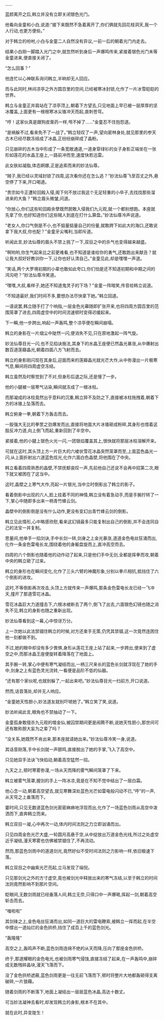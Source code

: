 
……

蓝颜离开之后,韩立并没有立即关闭银色光门。

他看向金童和小白,说道:“接下来既然不急着离开了,你们俩就先回花枝洞天,我一个人行动,也更方便些。”

对于韩立的吩咐,小白与金童二人自然没有异议,一前一后的朝着光门内走去。

结果小白刚一脚踏入光门之中,就忽然听到身后一声爆鸣传来,紧接着银色光门未等金童进来,便直接关闭了。

“怎么回事？”

他连忙以心神联系询问韩立,半晌却无人回应。

而与此同时,林间凉亭之外方圆百里的空间,已经被寒冰封锁,化作了一片冰雪皑皑的世界。

韩立与金童正并肩站在了凉亭顶上,朝着下方望去,只见地面上早已被一层厚厚的坚冰覆盖,上面更有一根根寒冰尖锥冲天而起,直刺苍穹。

“哼！这家伙真是跟狗皮膏药一样,甩不掉了……”金童忍不住抱怨道。

“是祸躲不过,看来免不了一战了。”韩立轻叹了一声,望向密林身处,就见那里的参天古木已经尽数冻结成了冰晶,正纷纷崩碎成了晶粉。

只见崩碎的古木当中形成了一条宽敞通道,一道身穿绿衫的女子身影正端坐在一张形如莲花的水晶王座上,一路前冲而至,速度快若迅雷。

此女肤如凝脂,体态婀娜,正是追索而来的妙法仙尊。

“贼子,我已经以灵域封锁了四周,这次看你还在怎么逃？”妙法仙尊飞至百丈之外,悬空停了下来,开口喝道。

“贵宗如今正遭轮回殿入侵,阁下何不放过我这个无足轻重的小卒子,去找找那些溜进来的大鱼？”韩立眉头微皱,问道。

“你放心,你们这些轮回殿余孽既然胆敢入侵我们九元观,就一个都别想跑。本座就先拿了你,也好知道你们这些贼人到底在打什么算盘。”妙法仙尊冷声说道。

“老女人,你口气倒是不小,也不掂量掂量自己的份量,就敢跨下如此大的海口,还敢说拿下我大叔,你也配？”金童牙尖嘴利,当即斥道。

听闻此言,妙法仙尊的眉头不禁上挑了一下,双目之中的杀气也变得越来越盛。

“啊哟哟,你生气起来比之前更难看,也不知道是谁给你的勇气,还敢跑出来献丑？就让我大叔好好教训你一下,让你也好认清自己。”金童见此,却是嘿嘿一声道。

“笑话,两个大罗境初期的小辈也敢如此夸口,你们怕是还不知道初期和中期之间的鸿沟吧？”妙法仙尊冷笑道。

“嘿嘿,大叔,看样子,她还不知道鬼灵子的下场？”金童一阵暗笑,传音给韩立说道。

“不知道最好,我们时间不多,要想办法尽快拿下她。”韩立回道。

一语说罢,韩立随手打了个响指,一层金色光幕随即扩张开来,也将四周方圆百里的范围笼罩了进去,四周虚空中的时间流速顿时变得迟缓起来。

下一瞬,他一步跨出,响起一声轰鸣,整个凉亭便在瞬间崩塌。

韩立的身影在一片烟尘中陡然一闪,便消失不见,只在原地激起一阵气旋。

妙法仙尊目光一闪,也不见掐诀施法,其身下的水晶王座便已然晶光暴涨,从中爆射出数百道莲瓣晶光,朝着四面八方飞射而去。

韩立的身影刚闪现在其身后,迎面而来的莲瓣晶光就光芒大作,从中弥漫出一片极寒气息,瞬间将四周虚空冻结。

韩立虽然及时察觉到了不对,但身形后退之际,还是慢了一步。

他的小腿被一层寒气沾染,瞬间就冻成了一根冰柱。

而那凝成的冰柱竟然出乎意料的沉重,韩立猝不及防之下,直接被冰柱拖拽着,朝着下方的冰锥上坠落而去。

韩立俯身一拳,朝着下方轰击而去。

一股强大无比的拳罡之劲爆发而出,直接将地面大片冰锥砸成粉碎,其身形也借着这股反冲力道,向上倒飞而起,重新回到了半空中。

紧接着,他的小腿上银色火光一闪,一团银焰覆盖其上,很快就将那层冰柱溶解开来。

可就在这时,其头顶上方一片巨大的六棱状雪花冰晶突然笼罩而至,上面蓝色晶光一闪,从上面折射出六道蓝色炫光,化作六面白色晶壁,将他围在了中央。

韩立看着四周熟悉的晶壁,不禁抚额哀叹一声,先前他自己还说不会再中招第二次,眼下就又被困在了这当中。

这时,晶壁之上寒气大作,亮起一片银光,当中立时倒影出了韩立的影子。

看着倒影中出现的六人,脸上挂着不同的神情,韩立没有着急动手,而是手腕拧转了一下,掌心中随即多出来一柄青竹蜂云剑。

晶壁中的倒影倒是没有什么动作,更没有变幻出青竹蜂云剑的倒影。

韩立见此情形,心中略感欣慰,看来这幻镜最多只能复制出自己的倒影,并不会连同自己的法宝一并复制。

思量间,他单手一掐剑诀,手中长剑一转,剑身之上金光暴涨,道道金色电丝狂涌而出,化作一条金色雷电长龙,围绕着他的身躯盘旋而上,直冲高空而去。

四周的六个倒影也随着他的动作动了起来,只是他们手中无剑,全都是挥拳而攻,朝着中央的韩立砸了过来。

韩立的身形也在瞬间变化,化作了三头六臂的神魔形象,分别以拳爪相抗,抵挡住了六个倒影的进攻。

这时,不等倒影再次攻击,头顶上方就传来一声爆鸣,那条金色雷电长龙已经一飞冲天,撞开了那道雪花冰晶。

雪花冰晶巨大力道撞击下,六根冰棱断去了两个,倒飞了出去,六面银色幻镜也随之消失不见,韩立的身影也随之重新出现。

妙法仙尊看到这一幕,心中惊讶万分。

上一次她以此法禁锢住韩立的时候,对方还束手无策,仍凭其禁锢,这一次竟然连困住他一刻都做不到。

不过,她的眼中却没有多少畏惧,身形从莲花王座上站了起来,一步跨出,便来到了虚空之中,而那冰晶王座便旋转着降落在了地面上。

其手腕一转,掌心中便有寒气凝结而出,一柄三尺来长的蓝色长剑就浮现在了她的手中,剑身之上有蓝色灵光流转,一看便是品阶不低的仙器。

“还有那个家伙呢,也就别躲了,一起出来吧。”妙法仙尊目光一扫前方,开口说道。

然而,话音落处,却并无人响应。

“金童她天性胆小,妙法道友就别吓唬她了。”韩立笑了笑,说道。

妙法听闻此言,眼角也不禁抽动了一下。

金童孤身敢擅杀九元观的噬金仙,被囚禁期间更是闹腾不断,说她天性胆小,那世间可还有敢称胆大妄为之辈了吗？

“没关系,她既然不肯出来,那本座就请她出来。”妙法仙尊冷笑一身,说道。

其话音刚落,手中长剑就一声颤鸣,直接脱出了她的手掌,飞入了高空中。

只见她双手法诀飞快掐动,朝着高空猛然一招。

九天之上,顿时寒雾弥漫,一场从天而降的雾气瞬间笼罩了下来。

韩立被雾气笼罩,握剑的手上一阵冰凉,竟是在不知不觉中结出了一层白霜。

他心念一动,朝着高空望去,就见寒舞深处蓝色光芒如雷电般闪动不已,“呼”的一声,从天穹之上垂落而下。

霎时间,只见无数道蓝色剑光密密麻麻地浮现而出,化作了一场蓝色剑雨从高空中泼洒而下,直奔韩立而来。

韩立双目一凝,心中再次一动,体内时间法则之力立即汹涌而出。

只见四周金色光芒大盛,一轮圆月高悬于空,从中绽放出万道金色光线,所过之处虚空近乎凝结,漫天寒雾也仿佛被禁锢住了,不再流动。

然而,那蓝色剑雨中的道道剑光,竟然好似不受时间法则之力影响一样,依旧极速下落。

韩立双目之中幽紫光芒亮起,立马发现了端倪。

只见那剑光之外的方寸虚空,竟也被剑光中释放出来的寒气冻结,以至于韩立的时间法则竟然影响不到那片空间。

眨眼间,无数剑雨就已经垂落人间,韩立无奈,只得口中一声爆喝,挥起一剑,朝着高空斩击而去。

“嗤啦啦”

其剑锋之上,金色电丝狂涌而出,如同一道巨大的雷电鞭索,被韩立一挥而起,在半空中撑出一道灿烂的金色拱桥,挡住了成百上千的蓝色剑光。

“轰隆隆”

高空之上,轰鸣声不断,蓝色剑雨连绵不绝的从天而降,压向了那座金色拱桥。

终于,那道耀眼的金色电光,也被剑雨寒气侵蚀,直接冻结了起来,在一声轰鸣中,崩碎成无数残碎晶块,漫天飞落而下。

没了金色拱桥遮蔽,蓝色剑雨更是一往无前飞落而下,顿时将整片大地都轰砸得支离破碎,一片狼藉。

随着剑雨的不断落下,地面上凝结出一层层蓝色冰晶,高达十数丈。

可当妙法凝神去看时,却发现韩立的身影,根本不在其中。

就在此时,异变陡生！